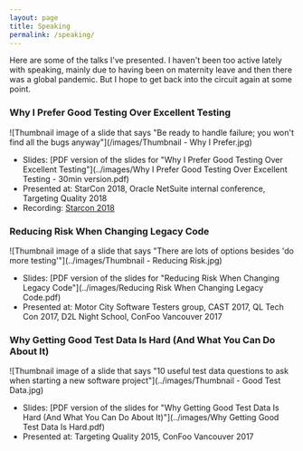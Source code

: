 ```yaml
---
layout: page
title: Speaking
permalink: /speaking/
---
```


Here are some of the talks I've presented. I haven't been too active lately with speaking, mainly due to having been on maternity leave and then there was a global pandemic. But I hope to get back into the circuit again at some point.

### Why I Prefer Good Testing Over Excellent Testing
![Thumbnail image of a slide that says "Be ready to handle failure; you won't find all the bugs anyway"](/images/Thumbnail - Why I Prefer.jpg)
+ Slides: [PDF version of the slides for "Why I Prefer Good Testing Over Excellent Testing"](../images/Why I Prefer Good Testing Over Excellent Testing - 30min version.pdf)
+ Presented at: StarCon 2018, Oracle NetSuite internal conference, Targeting Quality 2018
+ Recording: [Starcon 2018](https://www.youtube.com/watch?v=vPNG_z1NH6o&list=PL66LdfYKVsiikB7G8px8tiU6hzd46PR0P&index=20)

### Reducing Risk When Changing Legacy Code
![Thumbnail image of a slide that says "There are lots of options besides 'do more testing'"](../images/Thumbnail - Reducing Risk.jpg)
+ Slides: [PDF version of the slides for "Reducing Risk When Changing Legacy Code"](../images/Reducing Risk When Changing Legacy Code.pdf)
+ Presented at: Motor City Software Testers group, CAST 2017, QL Tech Con 2017, D2L Night School, ConFoo Vancouver 2017

### Why Getting Good Test Data Is Hard (And What You Can Do About It)
![Thumbnail image of a slide that says "10 useful test data questions to ask when starting a new software project"](../images/Thumbnail - Good Test Data.jpg)
+ Slides: [PDF version of the slides for "Why Getting Good Test Data Is Hard (And What You Can Do About It)"](../images/Why Getting Good Test Data Is Hard.pdf)
+ Presented at: Targeting Quality 2015, ConFoo Vancouver 2017
